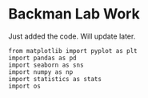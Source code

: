 # Backman Lab Work

Just added the code. Will update later.

```Jupyter
from matplotlib import pyplot as plt
import pandas as pd
import seaborn as sns
import numpy as np
import statistics as stats
import os
```
